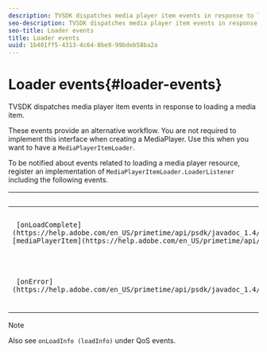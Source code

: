 ```yaml
---
description: TVSDK dispatches media player item events in response to loading a media item.
seo-description: TVSDK dispatches media player item events in response to loading a media item.
seo-title: Loader events
title: Loader events
uuid: 1b401ff5-4313-4c64-8be9-99bdeb58ba2a
---
```


# Loader events{#loader-events}

TVSDK dispatches media player item events in response to loading a media item.

These events provide an alternative workflow. You are not required to implement this interface when creating a MediaPlayer. Use this when you want to have a `MediaPlayerItemLoader`.

To be notified about events related to loading a media player resource, register an implementation of `MediaPlayerItemLoader.LoaderListener` including the following events.

|  Event  | Meaning  |
|---|---|
| ` [onLoadComplete](https://help.adobe.com/en_US/primetime/api/psdk/javadoc_1.4/com/adobe/mediacore/MediaPlayerItemLoader.LoaderListener.html#onLoadComplete(com.adobe.mediacore.MediaPlayerItem))( [mediaPlayerItem](https://help.adobe.com/en_US/primetime/api/psdk/javadoc_1.4/com/adobe/mediacore/MediaPlayerItem.html) playerItem)`  | Media resource loading completed successfully.  |
| ` [onError](https://help.adobe.com/en_US/primetime/api/psdk/javadoc_1.4/com/adobe/mediacore/MediaPlayerItemLoader.LoaderListener.html#onError(com.adobe.ave.MediaErrorCode,%20java.lang.String))` | A problem occurred with media resource loading.  |

>[!NOTE]
>
>Also see `onLoadInfo (loadInfo)` under QoS events.

